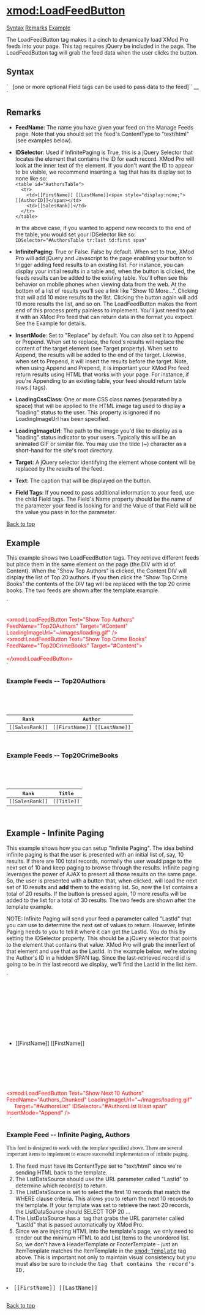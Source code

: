 # <xmod:LoadFeedButton>

<a name="top" xmlns="http://www.w3.org/1999/xhtml"></a>

[Syntax](#syntax) [Remarks](#remarks) [Example](#example)

The LoadFeedButton tag makes it a cinch to dynamically load XMod Pro feeds into your page. This tag requires jQuery be included in the page. The LoadFeedButton tag will grab the feed data when the user clicks the button.

<a name="syntax" xmlns="http://www.w3.org/1999/xhtml"></a>

## Syntax

<div xmlns="">`<xmod:LoadFeedButton  
  FeedName="_string_"  
  Height="_size_"  
  IDSelector="_jQuery element selector_"  
  InfinitePaging="True|**False**"  
  InsertMode="**Replace**|Append|Prepend"  
  LoadingCssClass="_CSS Class Name(s)_"  
  LoadingImageUrl="_url_"  
  Target="_jQuery element selector_"  
  Text="_string_"  
  Width="_size_">  
  [one or more optional Field tags can be used to pass data to the feed]``  
_<Field Name="string" Value="string" />_  
</xmod:LoadFeedButton>`</div>

<a name="remarks" xmlns="http://www.w3.org/1999/xhtml"></a>

## Remarks

*   **FeedName**: The name you have given your feed on the Manage Feeds page. Note that you should set the feed's ContentType to "text/html" (see examples below).  

*   **IDSelector**: Used if InfinitePaging is True, this is a jQuery Selector that locates the element that contains the ID for each record. XMod Pro will look at the inner text of the element. If you don't want the ID to appear to be visible, we recommend inserting a <span> tag that has its display set to none like so:  
    `<table id="AuthorsTable">`  
    `  <tr>`  
    `    <td>[[FirstName]] [[LastName]]<span style="display:none;">[[AuthorID]]</span></td>`  
    `    <td>[[SalesRank]]</td>`  
    `  </tr>`  
    `</table>`  

    In the above case, if you wanted to append new records to the end of the table, you would set your IDSelector like so:  
    `IDSelector="#AuthorsTable tr:last td:first span"`  

*   **InfinitePaging**: True or False. False by default. When set to true, XMod Pro will add jQuery and Javascript to the page enabling your button to trigger adding feed results to an existing list. For instance, you can display your initial results in a table and, when the button is clicked, the feeds results can be added to the existing table. You'll often see this behavior on mobile phones when viewing data from the web. At the bottom of a list of results you'll see a link like "Show 10 More...". Clicking that will add 10 more results to the list. Clicking the button again will add 10 more results the list, and so on. The LoadFeedButton makes the front end of this process pretty painless to implement. You'll just need to pair it with an XMod Pro feed that can return data in the format you expect. See the Example for details.  

*   **InsertMode**: Set to "Replace" by default. You can also set it to Append or Prepend. When set to replace, the feed's results will replace the content of the target element (see Target property). When set to Append, the results will be added to the end of the target. Likewise, when set to Prepend, it will insert the results before the target. Note, when using Append and Prepend, it is important your XMod Pro feed return results using HTML that works with your page. For instance, if you're Appending to an existing table, your feed should return table rows (<tr> tags).  

*   **LoadingCssClass**: One or more CSS class names (separated by a space) that will be applied to the HTML image tag used to display a "loading" status to the user. This property is ignored if no LoadingImageUrl has been specified.  

*   **LoadingImageUrl**: The path to the image you'd like to display as a "loading" status indicator to your users. Typically this will be an animated GIF or similar file. You may use the tilde (~) character as a short-hand for the site's root directory.  

*   **Target**: A jQuery selector identifying the element whose content will be replaced by the results of the feed.  

*   **Text**: The caption that will be displayed on the button.  

*   **Field Tags**: If you need to pass additional information to your feed, use the child Field tags. The Field's Name property should be the name of the parameter your feed is looking for and the Value of that Field will be the value you pass in for the parameter.  

[Back to top](#top)  
<a name="example" xmlns="http://www.w3.org/1999/xhtml"></a>

## Example

This example shows two LoadFeedButton tags. They retrieve different feeds but place them in the same element on the page (the DIV with id of Content). When the "Show Top Authors" is clicked, the Content DIV will display the list of Top 20 authors. If you then click the "Show Top Crime Books" the contents of the DIV tag will be replaced with the top 20 crime books. The two feeds are shown after the template example.

<div xmlns="">`  
<!-- Main Content DIV Feed Results Will Be Placed Here -->  
<div id="Content"></div>  

`  
`<!-- LOAD FEED TAGS -->  
<span style="color: #ff0000;" xmlns="http://www.w3.org/1999/xhtml"><xmod:LoadFeedButton Text="Show Top Authors" FeedName="Top20Authors" Target="#Content" LoadingImageUrl="~/images/loading.gif" /></span>  
<span style="color: #ff0000;" xmlns="http://www.w3.org/1999/xhtml"><xmod:LoadFeedButton Text="Show Top Crime Books" FeedName="Top20CrimeBooks" Target="#Content"></span>  
<span style="color: #ff0000;" xmlns="http://www.w3.org/1999/xhtml">  <Field Name="GenreId" Value="20" /></span>  
<span style="color: #ff0000;" xmlns="http://www.w3.org/1999/xhtml"></xmod:LoadFeedButton></span>  
`</div>

### Example Feeds -- Top20Authors

<div style="font-family: monospace;" xmlns="http://www.w3.org/1999/xhtml"><xmod:Feed ContentType="text/html">  
  <ListDataSource CommandText="SELECT FirstName, LastName, AuthorId, SalesRank FROM Authors WHERE SalesRank <= 20" />  
  <HeaderTemplate>  
    <table>  
      <thead>  
        <tr>  
          <th>Rank</th>  
          <th>Author</th>  
        </tr>  
      </thead>  
      <tbody>  
  </HeaderTemplate>  
  <ItemTemplate>  
        <tr>  
          <td>[[SalesRank]]</td>  
          <td>[[FirstName]] [[LastName]]</td>  
        </tr>  
  </ItemTemplate>  
  <FooterTemplate>  
      </tbody>  
    </table>  
  </FooterTemplate>  
</xmod:Feed></div>

### Example Feeds -- Top20CrimeBooks

<div style="font-family: monospace;" xmlns="http://www.w3.org/1999/xhtml"><xmod:Feed ContentType="text/html">  
  <ListDataSource CommandText="SELECT Title, SalesRank FROM Books WHERE GenereId = @GenreId">  
    <Parameter Name="GenreId" Value='[[Url:GenreId]]' />  
  </ListDataSource>  
  <HeaderTemplate>  
    <table>  
      <thead>  
        <tr>  
          <th>Rank</th>  
          <th>Title</th>  
        </tr>  
      </thead>  
      <tbody>  
  </HeaderTemplate>  
  <ItemTemplate>  
        <tr>  
          <td>[[SalesRank]]</td>  
          <td>[[Title]]</td>  
        </tr>  
  </ItemTemplate>  
  <FooterTemplate>  
      </tbody>  
    </table>  
  </FooterTemplate>  
</xmod:Feed></div>

## Example - Infinite Paging

This example shows how you can setup "Infinite Paging". The idea behind infinite paging is that the user is presented with an initial list of, say, 10 results. If there are 100 total records, normally the user would page to the next set of 10 and keep paging to browse through the results. Infinite paging leverages the power of AJAX to present all those results on the same page. So, the user is presented with a button that, when clicked, will load the next set of 10 results and **add** them to the existing list. So, now the list contains a total of 20 results. If the button is pressed again, 10 more results will be added to the list for a total of 30 results. The two feeds are shown after the template example.

NOTE: Infinite Paging will send your feed a parameter called "LastId" that you can use to determine the next set of values to return. However, Infinite Paging needs to you to tell it where it can get the LastId. You do this by setting the IDSelector property. This should be a jQuery selector that points to the element that contains that value. XMod Pro will grab the innerText of that element and use that as the LastId. In the example below, we're storing the Author's ID in a hidden SPAN tag. Since the last-retrieved record id is going to be in the last record we display, we'll find the LastId in the list item.

<div xmlns="">`  
<xmod:Template>  
  <ListDataSource CommandText="SELECT TOP 10 AuthorId, FirstName, LastName FROM Authors" />  

  <HeaderTemplate>  
    <ul id="AuthorsList">  
  </HeaderTemplate>  

  <ItemTemplate>  
      <li>[[FirstName]] [[FirstName]]<span style="display:none;">[[AuthorId]]</span></li>  
  </ItemTemplate>  

  <FooterTemplate>  
    </ul>  
<span style="color: #ff0000;" xmlns="http://www.w3.org/1999/xhtml"><xmod:LoadFeedButton Text="Show Next 10 Authors" FeedName="Authors_Chunked" LoadingImageUrl="~/images/loading.gif" </span>  
<span style="color: #ff0000;" xmlns="http://www.w3.org/1999/xhtml">     Target="#AuthorsList" IDSelector="#AuthorsList li:last span" InsertMode="Append" /></span>  
  </FooterTemplate>`</div>

<div xmlns=""><span style="font-family: monospace;" xmlns="http://www.w3.org/1999/xhtml"></xmod:Template></span></div>

### Example Feed -- Infinite Paging, Authors

<span style="font-family: Verdana;" xmlns="http://www.w3.org/1999/xhtml">This feed is designed to work with the template specified above. There are several important items to implement to ensure successful implementation of infinite paging.</span>

1.  The feed must have its ContentType set to "text/html" since we're sending HTML back to the template.
2.  The ListDataSource should use the URL parameter called "LastId" to determine which record(s) to return.
3.  The ListDataSource is set to select the first 10 records that match the WHERE clause criteria. This allows you to return the next 10 records to the template. If your template was set to retrieve the next 20 records, the ListDataSource should SELECT TOP 20 ...
4.  The ListDataSource has a <Parameter> tag that grabs the URL parameter called "LastId" that is passed automatically by XMod Pro.
5.  Since we are injecting HTML into the template's page, we only need to render out the minimum HTML to add List Items to the unordered list. So, we don't have a HeaderTemplate or FooterTemplate - just an ItemTemplate matches the ItemTemplate in the <span style="font-family: monospace;"><xmod:Template></span> tag above. This is important not only to maintain visual consistency but you must also be sure to include the <span style="font-family: monospace;" xmlns="http://www.w3.org/1999/xhtml"><span></span> tag that contains the record's ID.

<div style="font-family: monospace;" xmlns="http://www.w3.org/1999/xhtml"><xmod:Feed ContentType="text/html">  
  <ListDataSource CommandText="SELECT TOP 10 FirstName, LastName, AuthorId FROM Authors WHERE AuthorId > @LastId ORDER BY AuthorId ASC">  
    <Parameter Name="LastId" Value='[[Url:LastId]]' />  
  </ListDataSource>  
  <ItemTemplate>  
        <li>[[FirstName]] [[LastName]]<span style="display:none;">[[AuthorId]]</span></li>  
  </ItemTemplate>  
</xmod:Feed></div>

[Back to top](#top)
